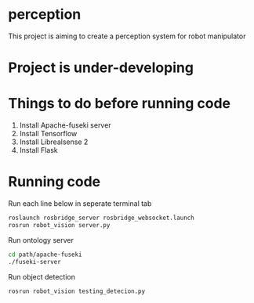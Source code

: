 # perception
This project is aiming to create a perception system for robot manipulator
# Project is under-developing

# Things to do before running code
1. Install Apache-fuseki server
2. Install Tensorflow
3. Install Librealsense 2
4. Install Flask

# Running code
Run each line below in seperate terminal tab
```sh
roslaunch rosbridge_server rosbridge_websocket.launch
rosrun robot_vision server.py
```
Run ontology server
```sh
cd path/apache-fuseki
./fuseki-server
```
Run object detection
```sh
rosrun robot_vision testing_detecion.py
```
